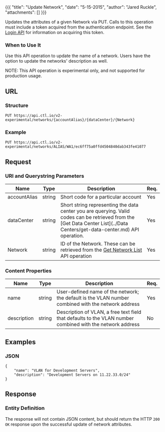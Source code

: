 {{{
  "title": "Update Network",
  "date": "5-15-2015",
  "author": "Jared Ruckle",
  "attachments": []
}}}

Updates the attributes of a given Network via PUT. Calls to this operation must include a token acquired from the authentication endpoint. See the [Login API](../Authentication/login.md) for information on acquiring this token.

### When to Use It

Use this API operation to update the name of a network. Users have the option to update the networks' description as well.

  NOTE: This API operation is experimental only, and not supported for production usage.

## URL

### Structure

    PUT https://api.ctl.io/v2-experimental/networks/{accountAlias}/{dataCenter}/{Network}

### Example

    PUT https://api.ctl.io/v2-experimental/networks/ALIAS/WA1/ec6ff75a0ffd4504840dab343fe41077

## Request

### URI and Querystring Parameters

| Name | Type | Description | Req. |
| --- | --- | --- | --- |
| accountAlias | string | Short code for a particular account | Yes |
| dataCenter | string | Short string representing the data center you are querying. Valid codes can be retrieved from the [Get Data Center List](../Data Centers/get-data-center.md) API operation. | Yes |
| Network | string | ID of the Network. These can be retrieved from the [Get Network List](../Networks/get-network-list.md) API operation | Yes |

### Content Properties

| Name | Type | Description | Req. |
| --- | --- | --- | --- |
| name | string | User-defined name of the network; the default is the VLAN number combined with the network address | Yes |
| description | string | Description of VLAN, a free text field that defaults to the VLAN number combined with the network address | No |

## Examples

### JSON


    {
        "name": "VLAN for Development Servers",
        "description": "Development Servers on 11.22.33.0/24"
    }  

## Response

### Entity Definition

The response will not contain JSON content, but should return the HTTP `200 OK` response upon the successful update of network attributes.
